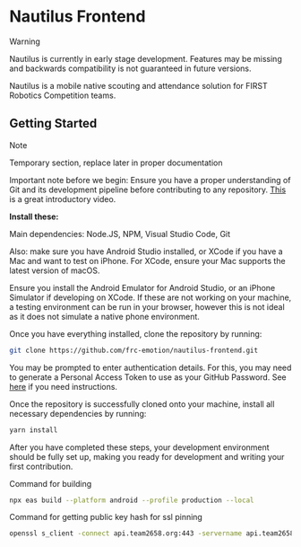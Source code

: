 # Nautilus Frontend

> [!WARNING]
> Nautilus is currently in early stage development. Features may be missing and backwards compatibility is not guaranteed in future versions.

Nautilus is a mobile native scouting and attendance solution for FIRST Robotics Competition teams.

## Getting Started

> [!NOTE]
> Temporary section, replace later in proper documentation

Important note before we begin: Ensure you have a proper understanding of Git and its development pipeline before contributing to any repository. [This](https://www.youtube.com/watch?v=hwP7WQkmECE) is a great introductory video.

**Install these:**

Main dependencies: Node.JS, NPM, Visual Studio Code, Git

Also: make sure you have Android Studio installed, or XCode if you have a Mac and want to test on iPhone. For XCode, ensure your Mac supports the latest version of macOS.

Ensure you install the Android Emulator for Android Studio, or an iPhone Simulator if developing on XCode. If these are not working on your machine, a testing environment can be run in your browser, however this is not ideal as it does not simulate a native phone environment.

Once you have everything installed, clone the repository by running:

```sh
git clone https://github.com/frc-emotion/nautilus-frontend.git
```

You may be prompted to enter authentication details. For this, you may need to generate a Personal Access Token to use as your GitHub Password. See [here](https://docs.github.com/en/authentication/keeping-your-account-and-data-secure/managing-your-personal-access-tokens#creating-a-personal-access-token-classic) if you need instructions.

Once the repository is successfully cloned onto your machine, install all necessary dependencies by running:

```sh
yarn install
```

After you have completed these steps, your development environment should be fully set up, making you ready for development and writing your first contribution.

Command for building
```sh
npx eas build --platform android --profile production --local
```

Command for getting public key hash for ssl pinning
```sh
openssl s_client -connect api.team2658.org:443 -servername api.team2658.org < /dev/null 2>/dev/null | openssl x509 -pubkey -noout | openssl pkey -pubin -outform der | openssl dgst -sha256 -binary | base64
```